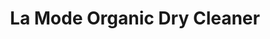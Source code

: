 ---
title: "La Mode Organic Dry Cleaner"
url: /new-york/la-mode-organic-dry-cleaner/
shop: laundry
---
